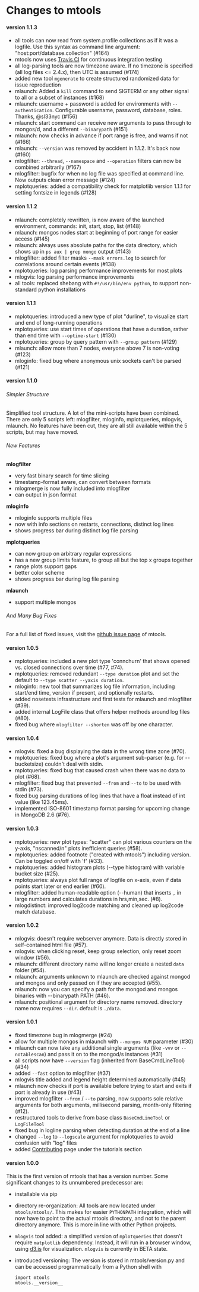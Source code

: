 Changes to mtools
=================

#### version 1.1.3

  * all tools can now read from system.profile collections as if it was a logfile. Use this syntax as command line argument: "host:port/database.collection" (#164)
  * mtools now uses [Travis CI](https://travis-ci.org/rueckstiess/mtools) for continuous integration testing
  * all log-parsing tools are now timezone aware. If no timezone is specified (all log files <= 2.4.x), then UTC is assumed (#174)
  * added new tool `mgenerate` to create structured randomized data for issue reproduction
  * mlaunch: Added a `kill` command to send SIGTERM or any other signal to all or a subset of instances (#168)
  * mlaunch: username + password is added for environments with `--authentication`. Configurable username, password, database, roles. Thanks, @sl33nyc (#156) 
  * mlaunch: start command can receive new arguments to pass through to mongos/d, and a different `--binarypath` (#151)
  * mlaunch: now checks in advance if port range is free, and warns if not (#166)
  * mlaunch: `--version` was removed by accident in 1.1.2. It's back now (#160)
  * mlogfilter: `--thread`, `--namespace` and `--operation` filters can now be combined arbitrarily (#167)
  * mlogfilter: bugfix for when no log file was specified at command line. Now outputs clean error message (#124)
  * mplotqueries: added a compatibility check for matplotlib version 1.1.1 for setting fontsize in legends (#128)


#### version 1.1.2

  * mlaunch: completely rewritten, is now aware of the launched environment, commands: init, start, stop, list (#148)
  * mlaunch: mongos nodes start at beginning of port range for easier access (#145)
  * mlaunch: always uses absolute paths for the data directory, which shows up in `ps aux | grep mongo` output (#143)
  * mlogfilter: added filter masks `--mask errors.log` to search for correlations around certain events (#138)
  * mplotqueries: log parsing performance improvements for most plots
  * mlogvis: log parsing performance improvements
  * all tools: replaced shebang with `#!/usr/bin/env python`, to support non-standard python installations
  

#### version 1.1.1

  * mplotqueries: introduced a new type of plot "durline", to visualize start and end of long-running operations
  * mplotqueries: use start times of operations that have a duration, rather than end time with `--optime-start` (#130)
  * mplotqueries: group by query pattern with `--group pattern` (#129)
  * mlaunch: allow more than 7 nodes, everyone above 7 is non-voting (#123)
  * mloginfo: fixed bug where anonymous unix sockets can't be parsed (#121)


#### version 1.1.0

###### Simpler Structure

Simplified tool structure. A lot of the mini-scripts have been combined. There are only 5 scripts left: mlogfilter, mloginfo, mplotqueries, mlogvis, mlaunch. No features have been cut, they are all still available within the 5 scripts, but may have moved. 

###### New Features

**mlogfilter**
* very fast binary search for time slicing
* timestamp-format aware, can convert between formats
* mlogmerge is now fully included into mlogfilter
* can output in json format

**mloginfo**
* mloginfo supports multiple files
* now with info sections on restarts, connections, distinct log lines
* shows progress bar during distinct log file parsing

**mplotqueries**
* can now group on arbitrary regular expressions
* has a new group limits feature, to group all but the top x groups together
* range plots support gaps 
* better color scheme
* shows progress bar during log file parsing

**mlaunch**
* support multiple mongos 


###### And Many Bug Fixes

For a full list of fixed issues, visit the [github issue page](https://github.com/rueckstiess/mtools/issues) of mtools.


#### version 1.0.5

  * mplotqueries: included a new plot type 'connchurn' that shows opened vs. closed connections over time (#77, #74).
  * mplotqueries: removed redundant `--type duration` plot and set the default to `--type scatter --yaxis duration`.
  * mloginfo: new tool that summarizes log file information, including start/end time, version if present, and optionally restarts.
  * added nosetests infrastructure and first tests for mlaunch and mlogfilter (#39).  
  * added internal LogFile class that offers helper methods around log files (#80).
  * fixed bug where `mlogfilter --shorten` was off by one character.

#### version 1.0.4

  * mlogvis: fixed a bug displaying the data in the wrong time zone (#70).
  * mplotqueries: fixed bug where a plot's argument sub-parser (e.g. for --bucketsize) couldn't deal with stdin.
  * mplotqueries: fixed bug that caused crash when there was no data to plot (#68).
  * mlogfilter: fixed bug that prevented `--from` and `--to` to be used with stdin (#73).
  * fixed bug parsing durations of log lines that have a float instead of int value (like 123.45ms).
  * implemented ISO-8601 timestamp format parsing for upcoming change in MongoDB 2.6 (#76).

#### version 1.0.3

  * mplotqueries: new plot types: "scatter" can plot various counters on the y-axis, "nscanned/n" plots inefficient queries (#58).
  * mplotqueries: added footnote ("created with mtools") including version. Can be toggled on/off with 'f' (#33).
  * mplotqueries: added histogram plots (--type histogram) with variable bucket size (#25).
  * mplotqueries: always plot full range of logfile on x-axis, even if data points start later or end earlier (#60).
  * mlogfilter: added human-readable option (--human) that inserts `,` in large numbers and calculates durations in hrs,min,sec. (#8).
  * mlogdistinct: improved log2code matching and cleaned up log2code match database.

#### version 1.0.2

  * mlogvis: doesn't require webserver anymore. Data is directly stored in self-contained html file (#57).
  * mlogvis: when clicking reset, keep group selection, only reset zoom window (#56).
  * mlaunch: different directory name will no longer create a nested `data` folder (#54).
  * mlaunch: arguments unknown to mlaunch are checked against mongod and mongos and only passed on if they are accepted (#55).
  * mlaunch: now you can specify a path for the mongod and mongos binaries with --binarypath PATH (#46).
  * mlaunch: positional argument for directory name removed. directory name now requires `--dir`. default is `./data`.

#### version 1.0.1

  * fixed timezone bug in mlogmerge (#24)
  * allow for multiple mongos in mlaunch with `--mongos NUM` parameter (#30)
  * mlaunch can now take any additional single arguments (like `-vvv` or `--notablescan`) and pass it on to the mongod/s instances (#31)
  * all scripts now have `--version` flag (inherited from BaseCmdLineTool) (#34)
  * added `--fast` option to mlogfilter (#37)
  * mlogvis title added and legend height determined automatically (#45)
  * mlaunch now checks if port is available before trying to start and exits if port is already in use (#43)
  * improved mlogfilter `--from` / `--to` parsing, now supports sole relative arguments for both arguments, millisecond parsing, month-only filtering (#12).
  * restructured tools to derive from base class `BaseCmdLineTool` or `LogFileTool`
  * fixed bug in logline parsing when detecting duration at the end of a line
  * changed `--log` to `--logscale` argument for mplotqueries to avoid confusion with "log" files
  * added [Contributing](tutorials/contributing.md) page under the tutorials section

#### version 1.0.0

This is the first version of mtools that has a version number. Some significant changes to its unnumbered predecessor are:

  * installable via pip
  * directory re-organization: All tools are now located under `mtools/mtools/`. This makes for easier `PYTHONPATH` integration, which will now have to point to the actual mtools directory, and not to the parent directory anymore. This is more in line with other Python projects.
  * `mlogvis` tool added: a simplified version of `mplotqueries` that doesn't require `matplotlib` dependency. Instead, it will run in a browser window, using [d3.js](http://www.d3js.org/) for visualization. `mlogvis` is currently in BETA state.
  * introduced versioning: The version is stored in mtools/version.py and can be accessed programmatically from a Python shell with

        import mtools
        mtools.__version__
